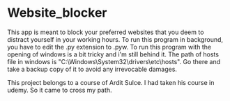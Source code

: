 # Website_blocker
This app is meant to block your preferred websites that you deem to distract yourself in your working hours.
To run this program in background, you have to edit the .py extension to .pyw. To run this program with the opening of windows is a bit tricky and i'm still behind it.
The path of hosts file in windows is "C:\Windows\System32\drivers\etc\hosts". Go there and take a backup copy of it to avoid any irrevocable damages.

This project belongs to a course of Ardit Sulce. I had taken his course in udemy. So it came to cross my path.
